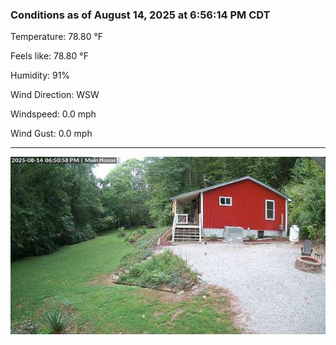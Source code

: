 ### Conditions as of August 14, 2025 at 6:56:14 PM CDT 

Temperature: 78.80 &deg;F

Feels like: 78.80 &deg;F

Humidity: 91%

Wind Direction: WSW

Windspeed: 0.0 mph

Wind Gust: 0.0 mph

---

<img src="./images/latest.jpeg"/>

